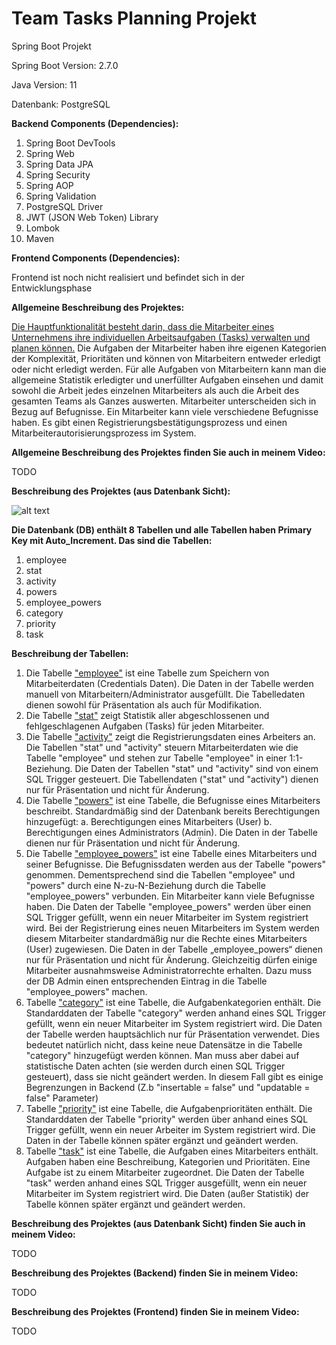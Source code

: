 # Team Tasks Planning Projekt

Spring Boot Projekt

Spring Boot Version: 2.7.0
<p>
Java Version: 11
<p>
Datenbank: PostgreSQL
<p>

<b>Backend Components (Dependencies):</b>
1. Spring Boot DevTools
2. Spring Web
3. Spring Data JPA
4. Spring Security
5. Spring AOP
6. Spring Validation
7. PostgreSQL Driver
8. JWT (JSON Web Token) Library
9. Lombok
10. Maven
  
<b>Frontend Components (Dependencies):</b>
<p>
Frontend ist noch nicht realisiert und befindet sich in der Entwicklungsphase
<p>

<b>Allgemeine Beschreibung des Projektes:</b>
<p>
<ins>Die Hauptfunktionalität besteht darin, dass die Mitarbeiter eines Unternehmens ihre individuellen Arbeitsaufgaben (Tasks) verwalten und planen können.</ins>
Die Aufgaben der Mitarbeiter haben ihre eigenen Kategorien der Komplexität, Prioritäten und können von Mitarbeitern entweder erledigt oder nicht erledigt werden. 
Für alle Aufgaben von Mitarbeitern kann man die allgemeine Statistik erledigter und unerfüllter Aufgaben einsehen und damit sowohl die Arbeit jedes einzelnen Mitarbeiters als auch die Arbeit des gesamten Teams als Ganzes auswerten. Mitarbeiter unterscheiden sich in Bezug auf Befugnisse. Ein Mitarbeiter kann viele verschiedene Befugnisse haben. 
Es gibt einen Registrierungsbestätigungsprozess und einen Mitarbeiterautorisierungsprozess im System.
<p>
  
<b>Allgemeine Beschreibung des Projektes finden Sie auch in meinem Video:</b>
<p>
TODO

<b>Beschreibung des Projektes (aus Datenbank Sicht):</b>

![alt text](https://boivalenko.com/img/java_ep/spring/projekt_2/db_sicht.jpg?raw=true)

<b>Die Datenbank (DB) enthält 8 Tabellen und alle Tabellen haben Primary Key mit Auto_Increment. Das sind die Tabellen:</b>
  
1. employee
2. stat
3. activity
4. powers
5. employee_powers
6. category
7. priority
8. task

<b>Beschreibung der Tabellen:</b>
1. Die Tabelle <ins>"employee"</ins> ist eine Tabelle zum Speichern von Mitarbeiterdaten (Credentials Daten). Die Daten in der Tabelle werden manuell von Mitarbeitern/Administrator ausgefüllt. Die Tabelledaten dienen sowohl für Präsentation als auch für Modifikation.
2. Die Tabelle <ins>"stat"</ins> zeigt Statistik aller abgeschlossenen und fehlgeschlagenen Aufgaben (Tasks) für jeden Mitarbeiter.
3. Die Tabelle <ins>"activity"</ins> zeigt die Registrierungsdaten eines Arbeiters an. Die Tabellen "stat" und "activity" steuern Mitarbeiterdaten wie die Tabelle "employee" und stehen zur Tabelle "employee" in einer 1:1-Beziehung. Die Daten der Tabellen "stat" und "activity" sind von einem SQL Trigger gesteuert. Die Tabellendaten ("stat" und "activity") dienen nur für Präsentation und nicht für Änderung.
4. Die Tabelle <ins>"powers"</ins> ist eine Tabelle, die Befugnisse eines Mitarbeiters beschreibt. Standardmäßig sind der Datenbank bereits Berechtigungen hinzugefügt: 
  a. Berechtigungen eines Mitarbeiters (User) 
  b. Berechtigungen eines Administrators (Admin). Die Daten in der Tabelle dienen nur für Präsentation und nicht für Änderung.
5. Die Tabelle <ins>"employee_powers"</ins> ist eine Tabelle eines Mitarbeiters und seiner Befugnisse. Die Befugnissdaten werden aus der Tabelle "powers" genommen. Dementsprechend sind die Tabellen "employee" und "powers" durch eine N-zu-N-Beziehung durch die Tabelle "employee_powers" verbunden. Ein Mitarbeiter kann viele Befugnisse haben. Die Daten der Tabelle "employee_powers" werden über einen SQL Trigger gefüllt, wenn ein neuer Mitarbeiter im System registriert wird. Bei der Registrierung eines neuen Mitarbeiters im System werden diesem Mitarbeiter standardmäßig nur die Rechte eines Mitarbeiters (User) zugewiesen. Die Daten in der Tabelle „employee_powers“ dienen nur für Präsentation und nicht für Änderung. Gleichzeitig dürfen einige Mitarbeiter ausnahmsweise Administratorrechte erhalten. Dazu muss der DB Admin einen entsprechenden Eintrag in die Tabelle "employee_powers" machen.
6. Tabelle <ins>"category"</ins> ist eine Tabelle, die Aufgabenkategorien enthält. Die Standarddaten der Tabelle "category" werden anhand eines SQL Trigger gefüllt, wenn ein neuer Mitarbeiter im System registriert wird. Die Daten der Tabelle werden hauptsächlich nur für Präsentation verwendet. Dies bedeutet natürlich nicht, dass keine neue Datensätze in die Tabelle "category" hinzugefügt werden können. Man muss aber dabei auf statistische Daten achten (sie werden durch einen SQL Trigger gesteuert), dass sie nicht geändert werden. In diesem Fall gibt es einige Begrenzungen in Backend (Z.b "insertable = false" und "updatable = false" Parameter)
7. Tabelle <ins>"priority"</ins> ist eine Tabelle, die Aufgabenprioritäten enthält. Die Standarddaten der Tabelle "priority" werden über anhand eines SQL Trigger gefüllt, wenn ein neuer Arbeiter im System registriert wird. Die Daten in der Tabelle können später ergänzt und geändert werden.
8. Tabelle <ins>"task"</ins> ist eine Tabelle, die Aufgaben eines Mitarbeiters enthält. Aufgaben haben eine Beschreibung, Kategorien und Prioritäten. Eine Aufgabe ist zu einem Mitarbeiter zugeordnet. Die Daten der Tabelle "task" werden anhand eines SQL Trigger ausgefüllt, wenn ein neuer Mitarbeiter im System registriert wird. Die Daten (außer Statistik) der Tabelle können später ergänzt und geändert werden.

<b>Beschreibung des Projektes (aus Datenbank Sicht) finden Sie auch in meinem Video:</b>
<p>
TODO
<p>

<b>Beschreibung des Projektes (Backend) finden Sie in meinem Video:</b>
<p>
TODO
<p>

<b>Beschreibung des Projektes (Frontend) finden Sie in meinem Video:</b>
<p>
TODO
<p>
